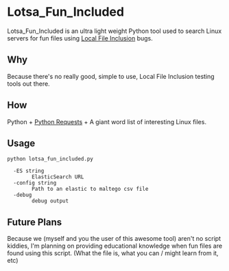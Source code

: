 # Lotsa_Fun_Included
 Lotsa_Fun_Included is an ultra light weight Python tool used to search Linux servers for fun files using [Local File Inclusion](https://en.wikipedia.org/wiki/File_inclusion_vulnerability#Local_file_inclusion) bugs.
 
## Why
Because there's no really good, simple to use, Local File Inclusion testing tools out there.

## How
Python + [Python Requests](https://requests.readthedocs.io/en/master/) + A giant word list of interesting Linux files.

## Usage

`python lotsa_fun_included.py`

```
  -ES string
        ElasticSearch URL
  -config string
        Path to an elastic to maltego csv file
  -debug
        debug output
```

## Future Plans
Because we (myself and you the user of this awesome tool) aren't no script kiddies, I'm planning on providing educational knowledge when fun files are found using this script. (What the file is, what you can / might learn from it, etc)


